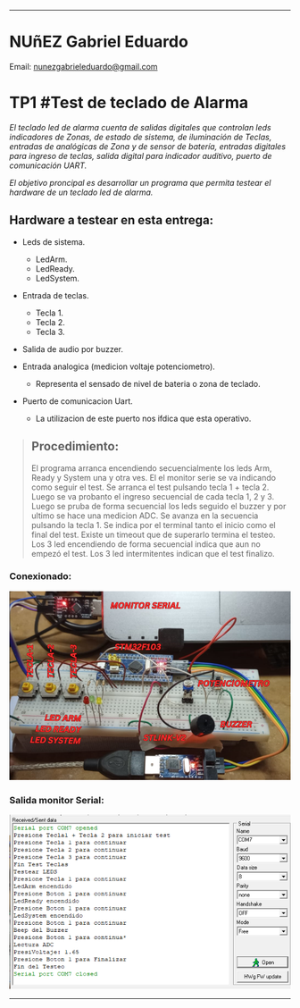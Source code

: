 ***
# NUñEZ Gabriel Eduardo  
Email: nunezgabrieleduardo@gmail.com

# TP1 #**Test de teclado de Alarma**

*El teclado led de alarma cuenta de salidas digitales que controlan leds indicadores de Zonas, de estado de sistema, de iluminación de Teclas, entradas de analógicas de Zona y de sensor de batería, entradas digitales para ingreso de teclas, salida digital para indicador auditivo, puerto de comunicación UART.*

*El objetivo proncipal es desarrollar un programa que permita testear el hardware de un teclado led de alarma.*


## Hardware a testear en esta entrega:
* Leds de sistema.
  * LedArm.
  * LedReady.
  * LedSystem. 

* Entrada de teclas.
  * Tecla 1.
  * Tecla 2.
  * Tecla 3.
    
* Salida de audio por buzzer.

* Entrada analogica (medicion voltaje potenciometro).
  * Representa el sensado de nivel de bateria o zona de teclado.  
  
* Puerto de comunicacion Uart.
  * La utilizacion de este puerto nos ifdica que esta operativo.

> ## Procedimiento:
> El programa arranca encendiendo secuencialmente los leds Arm, Ready y System una y otra ves.
> El el monitor serie se va indicando como seguir el test.
> Se arranca el test pulsando tecla 1 + tecla 2.
> Luego se va probanto el ingreso secuencial de cada tecla 1, 2 y 3.
> Luego se pruba de forma secuencial los leds seguido el buzzer y por ultimo se hace una medicion ADC.
> Se avanza en la secuencia pulsando la tecla 1.
> Se indica por el terminal tanto el inicio como el final del test.
> Existe un timeout que de superarlo termina el testeo.
> Los 3 led encendiendo de forma secuencial indica que aun no empezó el test.
> Los 3 led intermitentes indican que el test finalizo.

### Conexionado:
![esquemaConexion](https://github.com/nnzgab/TP1/blob/main/conexion.PNG)

### Salida monitor Serial:
![SalidaMonitorSerial](https://github.com/nnzgab/TP1/blob/main/salida%20monitor%20serie.PNG)
***





